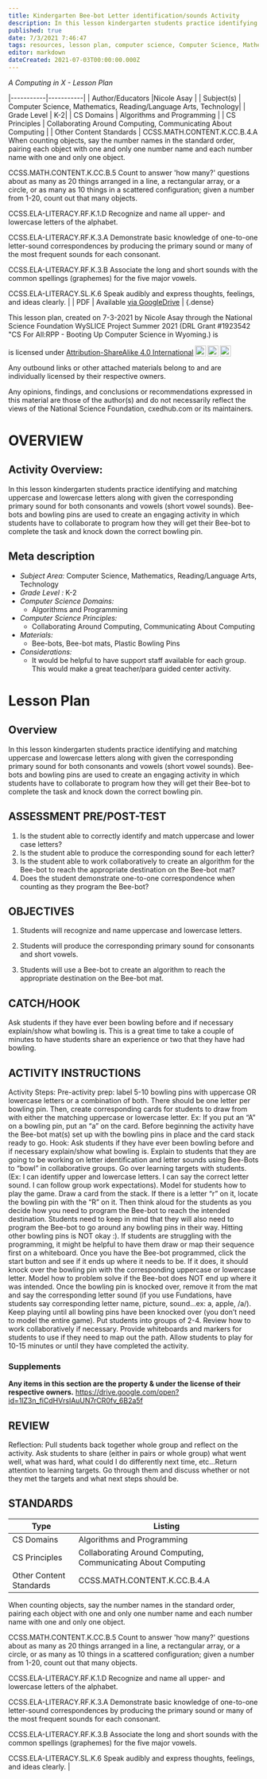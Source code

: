 ```yaml
---
title: Kindergarten Bee-bot Letter identification/sounds Activity
description: In this lesson kindergarten students practice identifying and matching uppercase and lowercase letters along with given the corresponding primary sound for both consonants and vowels (short vowel sounds). Bee-bots and bowling pins are used to create an engaging activity in which students have to collaborate to program how they will get their Bee-bot to complete the task and knock down the correct bowling pin.
published: true
date: 7/3/2021 7:46:47
tags: resources, lesson plan, computer science, Computer Science, Mathematics, Reading/Language Arts, Technology 
editor: markdown
dateCreated: 2021-07-03T00:00:00.000Z
---
```

*A Computing in X - Lesson Plan*

|-----------|-----------|
| Author/Educators |Nicole Asay |
| Subject(s) | Computer Science, Mathematics, Reading/Language Arts, Technology|
| Grade Level | K-2|
| CS Domains | Algorithms and Programming |
| CS Principles | Collaborating Around Computing, Communicating About Computing |
| Other Content Standards | CCSS.MATH.CONTENT.K.CC.B.4.A
When counting objects, say the number names in the standard order, pairing each object with one and only one number name and each number name with one and only one object.


CCSS.MATH.CONTENT.K.CC.B.5
Count to answer 'how many?' questions about as many as 20 things arranged in a line, a rectangular array, or a circle, or as many as 10 things in a scattered configuration; given a number from 1-20, count out that many objects.


CCSS.ELA-LITERACY.RF.K.1.D
Recognize and name all upper- and lowercase letters of the alphabet.


CCSS.ELA-LITERACY.RF.K.3.A
Demonstrate basic knowledge of one-to-one letter-sound correspondences by producing the primary sound or many of the most frequent sounds for each consonant.


CCSS.ELA-LITERACY.RF.K.3.B
Associate the long and short sounds with the common spellings (graphemes) for the five major vowels.


CCSS.ELA-LITERACY.SL.K.6
Speak audibly and express thoughts, feelings, and ideas clearly. | 
| PDF | Available [via GoogleDrive]() |
{.dense}






This lesson plan, created on 7-3-2021 by Nicole Asay through the National Science Foundation WySLICE Project Summer 2021 (DRL Grant #1923542 "CS For All:RPP - Booting Up Computer Science in Wyoming.) is  <p xmlns:cc="http://creativecommons.org/ns#" >  is licensed under <a href="http://creativecommons.org/licenses/by-sa/4.0/?ref=chooser-v1" target="_blank" rel="license noopener noreferrer" style="display:inline-block;">Attribution-ShareAlike 4.0 International<img style="height:22px!important;margin-left:3px;vertical-align:text-bottom;" src="https://mirrors.creativecommons.org/presskit/icons/cc.svg?ref=chooser-v1"><img style="height:22px!important;margin-left:3px;vertical-align:text-bottom;" src="https://mirrors.creativecommons.org/presskit/icons/by.svg?ref=chooser-v1"><img style="height:22px!important;margin-left:3px;vertical-align:text-bottom;" src="https://mirrors.creativecommons.org/presskit/icons/sa.svg?ref=chooser-v1"></a></p>


Any outbound links or other attached materials belong to and are individually licensed by their respective owners. 


Any opinions, findings, and conclusions or recommendations expressed in this material are those of the author(s) and do not necessarily reflect the views of the National Science Foundation, cxedhub.com or its maintainers.


# OVERVIEW
## Activity Overview:  
In this lesson kindergarten students practice identifying and matching uppercase and lowercase letters along with given the corresponding primary sound for both consonants and vowels (short vowel sounds). Bee-bots and bowling pins are used to create an engaging activity in which students have to collaborate to program how they will get their Bee-bot to complete the task and knock down the correct bowling pin.
## Meta description
+ *Subject Area:* Computer Science, Mathematics, Reading/Language Arts, Technology 
+ *Grade Level :* K-2 
+ *Computer Science Domains:*
   + Algorithms and Programming
+ *Computer Science Principles:*
   + Collaborating Around Computing, Communicating About Computing
+ *Materials:* 
   + Bee-bots, Bee-bot mats, Plastic Bowling Pins
+ *Considerations:*
   + It would be helpful to have support staff available for each group. This would make a great teacher/para guided center activity.


# Lesson Plan
## Overview
In this lesson kindergarten students practice identifying and matching uppercase and lowercase letters along with given the corresponding primary sound for both consonants and vowels (short vowel sounds). Bee-bots and bowling pins are used to create an engaging activity in which students have to collaborate to program how they will get their Bee-bot to complete the task and knock down the correct bowling pin.
## ASSESSMENT PRE/POST-TEST
1. Is the student able to correctly identify and match uppercase and lower case letters?
2. Is the student able to produce the corresponding sound for each letter?
3. Is the student able to work collaboratively to create an algorithm for the Bee-bot to reach the appropriate destination on the Bee-bot mat?
4. Does the student demonstrate one-to-one correspondence when counting as they program the Bee-bot?
## OBJECTIVES
1. Students will recognize and name uppercase and lowercase letters.


2. Students will produce the corresponding primary sound for consonants and short vowels.


3. Students will use a Bee-bot to create an algorithm to reach the appropriate destination on the Bee-bot mat.


## CATCH/HOOK
Ask students if they have ever been bowling before and if necessary explain/show what bowling is. This is a great time to take a couple of minutes to have students share an experience or two that they have had bowling.


## ACTIVITY INSTRUCTIONS
Activity Steps:
Pre-activity prep: label 5-10 bowling pins with uppercase OR lowercase letters or a combination of both. There should be one letter per bowling pin. Then, create corresponding cards for students to draw from with either the matching uppercase or lowercase letter. Ex: If you put an “A” on a bowling pin, put an “a” on the card. Before beginning the activity have the Bee-bot mat(s) set up with the bowling pins in place and the card stack ready to go.
Hook: Ask students if they have ever been bowling before and if necessary explain/show what bowling is.
Explain to students that they are going to be working on letter identification and letter sounds using Bee-Bots to “bowl” in collaborative groups. Go over learning targets with students. (Ex: I can identify upper and lowercase letters. I can say the correct letter sound. I can follow group work expectations).
Model for students how to play the game. Draw a card from the stack. If there is a letter “r” on it, locate the bowling pin with the “R” on it. Then think aloud for the students as you decide how you need to program the Bee-bot to reach the intended destination. Students need to keep in mind that they will also need to program the Bee-bot to go around any bowling pins in their way. Hitting other bowling pins is NOT okay :). If students are struggling with the programming, it might be helpful to have them draw or map their sequence first on a whiteboard. Once you have the Bee-bot programmed, click the start button and see if it ends up where it needs to be. If it does, it should knock over the bowling pin with the corresponding uppercase or lowercase letter. Model how to problem solve if the Bee-bot does NOT end up where it was intended. Once the bowling pin is knocked over, remove it from the mat and say the corresponding letter sound (if you use Fundations, have students say corresponding letter name, picture, sound...ex: a, apple, /a/). Keep playing until all bowling pins have been knocked over (you don’t need to model the entire game).
Put students into groups of 2-4. Review how to work collaboratively if necessary. Provide whiteboards and markers for students to use if they need to map out the path. Allow students to play for 10-15 minutes or until they have completed the activity.


### Supplements
**Any items in this section are the property & under the license of their respective owners.**
https://drive.google.com/open?id=1lZ3n_fiCdHVrslAuUN7rCR0fv_6B2a5f




## REVIEW
Reflection: Pull students back together whole group and reflect on the activity. Ask students to share (either in pairs or whole group) what went well, what was hard, what could I do differently next time, etc...Return attention to learning targets. Go through them and discuss whether or not they met the targets and what next steps should be.
## STANDARDS        
| Type | Listing | 
|-----------|-----------|
| CS Domains  | Algorithms and Programming|
| CS Principles   | Collaborating Around Computing, Communicating About Computing|
| Other Content Standards | CCSS.MATH.CONTENT.K.CC.B.4.A
When counting objects, say the number names in the standard order, pairing each object with one and only one number name and each number name with one and only one object.


CCSS.MATH.CONTENT.K.CC.B.5
Count to answer 'how many?' questions about as many as 20 things arranged in a line, a rectangular array, or a circle, or as many as 10 things in a scattered configuration; given a number from 1-20, count out that many objects.


CCSS.ELA-LITERACY.RF.K.1.D
Recognize and name all upper- and lowercase letters of the alphabet.


CCSS.ELA-LITERACY.RF.K.3.A
Demonstrate basic knowledge of one-to-one letter-sound correspondences by producing the primary sound or many of the most frequent sounds for each consonant.


CCSS.ELA-LITERACY.RF.K.3.B
Associate the long and short sounds with the common spellings (graphemes) for the five major vowels.


CCSS.ELA-LITERACY.SL.K.6
Speak audibly and express thoughts, feelings, and ideas clearly.  |